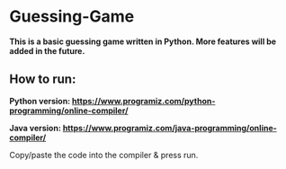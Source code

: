 # Guessing-Game
**This is a basic guessing game written in Python. More features will be added in the future.**
## How to run:
**Python version: https://www.programiz.com/python-programming/online-compiler/**

**Java version: https://www.programiz.com/java-programming/online-compiler/**

Copy/paste the code into the compiler & press run.
